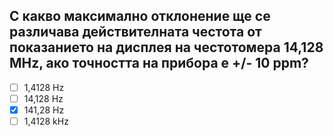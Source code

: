 ## С какво максимално отклонение ще се различава действителната честота от показанието на дисплея на честотомера 14,128 МHz, ако точността на прибора е +/- 10 ppm?

<!-- Верният отговор е отбелязан с [X] -->

- [ ] 1,4128 Hz
- [ ] 14,128 Hz
- [X] 141,28 Hz
- [ ] 1,4128 kHz
